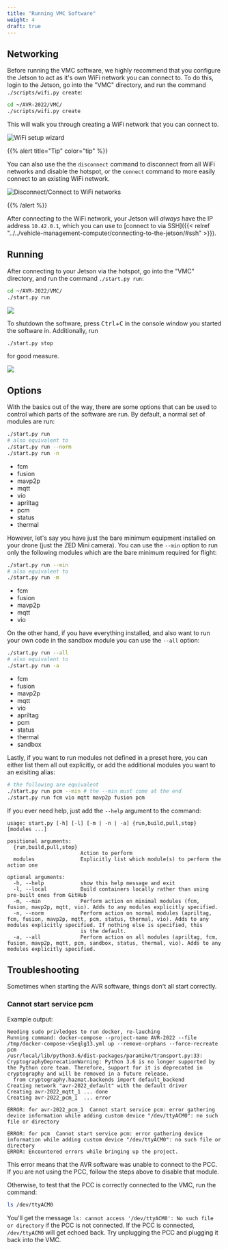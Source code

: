 ```yaml
---
title: "Running VMC Software"
weight: 4
draft: true
---
```


## Networking

Before running the VMC software, we highly recommend that you configure
the Jetson to act as it's own WiFi network you can connect to. To do this,
login to the Jetson, go into the "VMC" directory,
and run the command `./scripts/wifi.py create`:

```bash
cd ~/AVR-2022/VMC/
./scripts/wifi.py create
```

This will walk you through creating a WiFi network that you can connect to.

![WiFi setup wizard](2022-06-15-19-06-22.png)

{{% alert title="Tip" color="tip" %}}

You can also use the the `disconnect` command to disconnect from all WiFi networks
and disable the hotspot, or the `connect` command to more easily connect to an
existing WiFi network.

![Disconnect/Connect to WiFi networks](2022-06-15-19-08-45.png)

{{% /alert %}}

After connecting to the WiFi network, your Jetson will _always_ have the IP address
`10.42.0.1`, which you can use to [connect to via SSH]({{< relref "../../vehicle-management-computer/connecting-to-the-jetson/#ssh" >}}).

## Running

After connecting to your Jetson via the hotspot, go into the "VMC" directory,
and run the command `./start.py run`:

```bash
cd ~/AVR-2022/VMC/
./start.py run
```

![](2022-06-14-21-03-51.png)

To shutdown the software, press <kbd>Ctrl</kbd>+<kbd>C</kbd> in the console
window you started the software in. Additionally, run

```bash
./start.py stop
```

for good measure.

![](2022-06-14-21-06-25.png)

## Options

With the basics out of the way, there are some options that can be used
to control which parts of the software are run. By default, a normal set of modules
are run:

```bash
./start.py run
# also equivalent to
./start.py run --norm
./start.py run -n
```

- fcm
- fusion
- mavp2p
- mqtt
- vio
- apriltag
- pcm
- status
- thermal

However, let's say you have just the bare minimum equipment installed on your drone
(just the ZED Mini camera). You can use the `--min` option to run only the
following modules which are the bare minimum required for flight:

```bash
./start.py run --min
# also equivalent to
./start.py run -m
```

- fcm
- fusion
- mavp2p
- mqtt
- vio

On the other hand, if you have everything installed, and also
want to run your own code in the sandbox module you can use the `--all` option:

```bash
./start.py run --all
# also equivalent to
./start.py run -a
```

- fcm
- fusion
- mavp2p
- mqtt
- vio
- apriltag
- pcm
- status
- thermal
- sandbox

Lastly, if you want to run modules not defined in a preset here, you can either
list them all out explicitly, or add the additional modules you want to an exisiting
alias:

```bash
# the following are equivalent
./start.py run pcm --min # the --min must come at the end
./start.py run fcm vio mqtt mavp2p fusion pcm
```

If you ever need help, just add the `--help` argument to the command:

```text
usage: start.py [-h] [-l] [-m | -n | -a] {run,build,pull,stop} [modules ...]

positional arguments:
  {run,build,pull,stop}
                        Action to perform
  modules               Explicitly list which module(s) to perform the action one

optional arguments:
  -h, --help            show this help message and exit
  -l, --local           Build containers locally rather than using pre-built ones from GitHub
  -m, --min             Perform action on minimal modules (fcm, fusion, mavp2p, mqtt, vio). Adds to any modules explicitly specified.
  -n, --norm            Perform action on normal modules (apriltag, fcm, fusion, mavp2p, mqtt, pcm, status, thermal, vio). Adds to any modules explicitly specified. If nothing else is specified, this
                        is the default.
  -a, --all             Perform action on all modules (apriltag, fcm, fusion, mavp2p, mqtt, pcm, sandbox, status, thermal, vio). Adds to any modules explicitly specified.
```

## Troubleshooting

Sometimes when starting the AVR software, things don't all start correctly.

### Cannot start service pcm

Example output:

```text
Needing sudo privledges to run docker, re-lauching
Running command: docker-compose --project-name AVR-2022 --file /tmp/docker-compose-v5eqlg13.yml up --remove-orphans --force-recreate pcm
/usr/local/lib/python3.6/dist-packages/paramiko/transport.py:33: CryptographyDeprecationWarning: Python 3.6 is no longer supported by the Python core team. Therefore, support for it is deprecated in cryptography and will be removed in a future release.
  from cryptography.hazmat.backends import default_backend
Creating network "avr-2022_default" with the default driver
Creating avr-2022_mqtt_1 ... done
Creating avr-2022_pcm_1  ... error

ERROR: for avr-2022_pcm_1  Cannot start service pcm: error gathering device information while adding custom device "/dev/ttyACM0": no such file or directory

ERROR: for pcm  Cannot start service pcm: error gathering device information while adding custom device "/dev/ttyACM0": no such file or directory
ERROR: Encountered errors while bringing up the project.
```

This error means that the AVR software was unable to connect to the PCC.
If you are not using the PCC, follow the steps above to disable that module.

Otherwise, to test that the PCC is correctly connected to the VMC, run the command:

```bash
ls /dev/ttyACM0
```

You'll get the message `ls: cannot access '/dev/ttyACM0': No such file or directory`
if the PCC is not connected. If the PCC is connected,
`/dev/ttyACM0` will get echoed back.
Try unplugging the PCC and plugging it back into the VMC.
